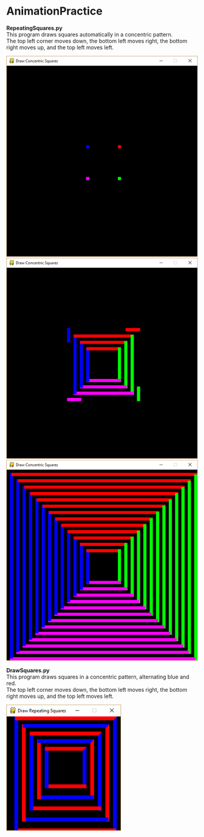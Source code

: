 # AnimationPractice

**RepeatingSquares.py <br />**
This program draws squares automatically in a concentric pattern. <br />
The top left corner moves down, the bottom left moves right, the bottom right moves up, and the top left moves left. <br />

![alt text](https://github.com/rputman0/AnimationPractice/blob/master/images/ConcentricSquares/Capture1.PNG "RepeatingSquares.py 600x600")
![alt text](https://github.com/rputman0/AnimationPractice/blob/master/images/ConcentricSquares/Capture1.1.PNG "RepeatingSquares.py 600x600")
![alt text](https://github.com/rputman0/AnimationPractice/blob/master/images/ConcentricSquares/Capture1.2.PNG "RepeatingSquares.py 600x600")


**DrawSquares.py <br />**
This program draws squares in a concentric pattern, alternating blue and red. <br />
The top left corner moves down, the bottom left moves right, the bottom right moves up, and the top left moves left. <br />

![alt text](https://github.com/rputman0/AnimationPractice/blob/master/images/drawSquares.png "DrawSquares.py 300x300")
